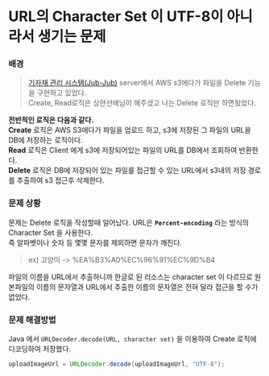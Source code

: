 # URL의 Character Set 이 UTF-8이 아니라서 생기는 문제
### 배경
>[기자재 관리 시스템(Jub-Jub)](https://github.com/GSM-Web-Technology/Jup-Jup-Server) server에서 AWS s3에다가 파일을 Delete 기능을 구현하고 있었다.  
>Create, Read로직은 상현선배님이 해주셨고 나는 Delete 로직만 하면됬었다.  

**전반적인 로직은 다음과 같다.**  
**Create** 로직은 AWS S3에다가 파일을 업로드 하고, s3에 저장된 그 파일의 URL을 DB에 저장하는 로직이다.  
**Read** 로직은 Client 에게 s3에 저장되어있는 파일의 URL를 DB에서 조회하여 반환한다.  
**Delete** 로직은 DB에 저장되어 있는 파일를 접근할 수 있는 URL에서 s3내의 저장 경로를 추출하여 s3 접근후 삭제한다.
### 문제 상황
문제는 Delete 로직을 작성할때 일어났다. URL은 **``Percent-encoding``** 라는 방식의 Character Set 을 사용한다.  
즉 알파벳이나 숫자 등 몇몇 문자를 제외하면 문자가 깨진다.   
> ex) 고양이 -> %EA%B3%A0%EC%96%91%EC%9D%B4  

파일의 이름을 URL에서 추출하니까 한글로 된 리소스는 character set 이 다르므로 원본파일의 이름의 문자열과 URL에서 추출한 이름의 문자열은 전혀 달라 접근을 할 수가 없었다.  
### 문제 해결방법
Java 에서 ``URLDecoder.decode(URL, character set)`` 을 이용하여 Create 로직에 디코딩하여 저장했다.
```java
uploadImageUrl = URLDecoder.decode(uploadImageUrl, "UTF-8");
```